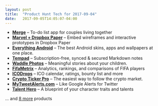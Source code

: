 ```yaml
---
layout: post
title:  "Product Hunt Tech for 2017-09-04"
date:   2017-09-05T14:05:07-04:00
---
```


* **[Merge](https://www.producthunt.com/posts/merge?utm_campaign=producthunt-api&utm_medium=api&utm_source=Application%3A+Daily+Digest+RSS+%28ID%3A+3202%29)** – To-do list app for couples living together
* **[Marvel + Dropbox Paper](https://www.producthunt.com/posts/marvel-dropbox-paper?utm_campaign=producthunt-api&utm_medium=api&utm_source=Application%3A+Daily+Digest+RSS+%28ID%3A+3202%29)** – Embed wireframes and interactive prototypes in Dropbox Paper
* **[Everything Android](https://www.producthunt.com/posts/everything-android?utm_campaign=producthunt-api&utm_medium=api&utm_source=Application%3A+Daily+Digest+RSS+%28ID%3A+3202%29)** – The best Android skins, apps and wallpapers at one place.
* **[Tempad](https://www.producthunt.com/posts/tempad?utm_campaign=producthunt-api&utm_medium=api&utm_source=Application%3A+Daily+Digest+RSS+%28ID%3A+3202%29)** – Subscription-free, synced & secured Markdown notes
* **[Waddle Photos](https://www.producthunt.com/posts/waddle-photos?utm_campaign=producthunt-api&utm_medium=api&utm_source=Application%3A+Daily+Digest+RSS+%28ID%3A+3202%29)** – Meaningful stories about your children.
* **[FifaMetrix](https://www.producthunt.com/posts/fifametrix?utm_campaign=producthunt-api&utm_medium=api&utm_source=Application%3A+Daily+Digest+RSS+%28ID%3A+3202%29)** – Analytics, rankings, and comparisons of FIFA players
* **[ICODrops](https://www.producthunt.com/posts/icodrops?utm_campaign=producthunt-api&utm_medium=api&utm_source=Application%3A+Daily+Digest+RSS+%28ID%3A+3202%29)** – ICO calendar, ratings, bounty list and more
* **[Crypto Ticker Pro](https://www.producthunt.com/posts/crypto-ticker-pro?utm_campaign=producthunt-api&utm_medium=api&utm_source=Application%3A+Daily+Digest+RSS+%28ID%3A+3202%29)** – The easiest way to follow the crypto market.
* **[MyTweetAlerts.com](https://www.producthunt.com/posts/mytweetalerts-com?utm_campaign=producthunt-api&utm_medium=api&utm_source=Application%3A+Daily+Digest+RSS+%28ID%3A+3202%29)** – Like Google Alerts for Twitter
* **[Talent Hero](https://www.producthunt.com/posts/talent-hero?utm_campaign=producthunt-api&utm_medium=api&utm_source=Application%3A+Daily+Digest+RSS+%28ID%3A+3202%29)** – A blueprint of your character traits and talents

… and [8 more](https://www.producthunt.com/tech) products